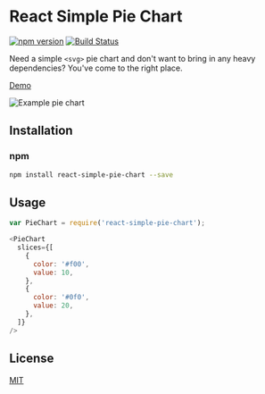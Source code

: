 # React Simple Pie Chart

[![npm version](https://badge.fury.io/js/react-simple-pie-chart.svg)](http://badge.fury.io/js/react-simple-pie-chart)
[![Build Status](https://travis-ci.org/brigade/react-simple-pie-chart.svg?branch=master)](https://travis-ci.org/brigade/react-simple-pie-chart)

Need a simple `<svg>` pie chart and don't want to bring in any heavy
dependencies? You've come to the right place.

[Demo](http://jsfiddle.net/qgxyw3mp/3/)

![Example pie
chart](http://brigade.github.io/react-simple-pie-chart/example-pie-chart.svg)

## Installation

### npm

```bash
npm install react-simple-pie-chart --save
```

## Usage

```javascript
var PieChart = require('react-simple-pie-chart');
```

```javascript
<PieChart
  slices={[
    {
      color: '#f00',
      value: 10,
    },
    {
      color: '#0f0',
      value: 20,
    },
  ]}
/>
```

## License

[MIT][mit-license]

[mit-license]: ./LICENSE

